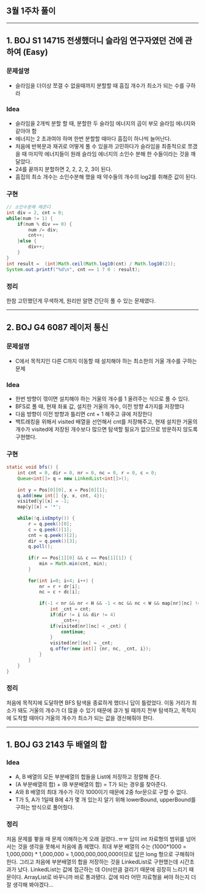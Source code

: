 ## 3월 1주차 풀이
---
## 1. BOJ S1 14715 전생했더니 슬라임 연구자였던 건에 관하여 (Easy)
### **문제설명**
* 슬라임을 더이상 쪼갤 수 없을때까지 분할할 때 흠집 개수가 최소가 되는 수를 구하라 

### **Idea**
* 슬라임을 2개씩 분할 할 때, 분할한 두 슬라임 에너지의 곱이 부모 슬라임 에너지와 같아야 함
* 에너지는 2 초과여야 하며 한번 분할할 때마다 흠집이 하나씩 늘어난다.
* 처음에 반복문과 재귀로 어떻게 풀 수 있을까 고민하다가 슬라임을 최종적으로 쪼갰을 때 마지막 에너지들이 원래 슬라임 에너지의 소인수 분해 한 수들이라는 것을 깨달았다.
* 24를 끝까지 분할하면 2, 2, 2, 2, 3이 된다.
* 흠집의 최소 개수는 소인수분해 했을 때 약수들의 개수의 log2를 취해준 값이 된다.



### **구현**
```java
// 소인수분해 해준다
int div = 2, cnt = 0;
while(num != 1) {
    if(num % div == 0) {
        num /= div;
        cnt++;
    }else {
        div++;
    }
}
int result =  (int)Math.ceil(Math.log10(cnt) / Math.log10(2));
System.out.printf("%d\n", cnt == 1 ? 0 : result);
```

### **정리**
한참 고민했던게 무색하게, 원리만 알면 간단히 풀 수 있는 문제였다. 

---
## 2. BOJ G4 6087 레이저 통신 
### **문제설명**
* C에서 목적지인 다른 C까지 이동할 때 설치해야 하는 최소한의 거울 개수를 구하는 문제

### **Idea**
* 한번 방향이 꺾이면 설치해야 하는 거울의 개수를 1 올려주는 식으로 풀 수 있다.
* BFS로 풀 때, 현재 좌표 값, 설치한 거울의 개수, 이전 방향 4가지를 저장했다
* 다음 방향이 이전 방향과 틀리면 cnt + 1 해주고 큐에 저장한다
* 백트래킹을 위해서 visited 배열을 선언해서 cnt를 저장해주고, 현재 설치한 거울의 개수가 visited에 저장된 개수보다 많으면 탐색할 필요가 없으므로 방문하지 않도록 구현했다.

### **구현**
```java
static void bfs() {
    int cnt = 0, dir = 0, nr = 0, nc = 0, r = 0, c = 0;
    Queue<int[]> q = new LinkedList<int[]>();
    
    int y = Pos[0][0], x = Pos[0][1];
    q.add(new int[] {y, x, cnt, 4});
    visited[y][x] = -1;
    map[y][x] = '*';
    
    while(!q.isEmpty()) {
        r = q.peek()[0];	
        c = q.peek()[1];
        cnt = q.peek()[2];
        dir = q.peek()[3];
        q.poll();
        
        if(r == Pos[1][0] && c == Pos[1][1]) {
            min = Math.min(cnt, min);
        }
        
        for(int i=0; i<4; i++) {
            nr = r + dr[i];
            nc = c + dc[i];
            
            if(-1 < nr && nr < H && -1 < nc && nc < W && map[nr][nc] != '*') {
                int _cnt = cnt;
                if(dir != i && dir != 4)
                    _cnt++;
                if(visited[nr][nc] < _cnt) {
                    continue;
                }
                visited[nr][nc] = _cnt;
                q.offer(new int[] {nr, nc, _cnt, i});
            }
        }
    }
}
```

### 정리
처음에 목적지에 도달하면 BFS 탐색을 종료하게 했더니 답이 틀렸었다. 이동 거리가 최소가 돼도 거울의 개수가 더 많을 수 있기 때문에 큐가 빌 때까지 전부 탐색하고, 목적지에 도착할 때마다 거울의 개수가 최소가 되는 값을 갱신해줘야 한다.


---
## 1. BOJ G3 2143 두 배열의 합
### **Idea**
* A, B 배열의 모든 부분배열의 합들을 List에 저장하고 정렬해 준다.
* (A 부분배열의 합) + (B 부분배열의 합) = T가 되는 경우를 찾아준다.
* A와 B 배열의 최대 개수가 각각 1000이기 때문에 2중 for문으로 구할 수 없다.
* T가 5, A가 1일때 B에 4가 몇 개 있는지 알기 위해 lowerBound, upperBound를 구하는 방식으로 풀어줬다.

### **정리**
처음 문제를 봫을 때 문제 이해하는게 오래 걸렸다..ㅠㅠ 답이 int 자료형의 범위를 넘어서는 것을 생각을 못해서 처음에 좀 헤맸다. 최대 부분 배열의 수는 (1000*1000 = 1,000,000) * 1,000,000 = 1,000,000,000,000이므로 답은 long 형으로 구해줘야 한다. 그리고 처음에 부분배열의 합을 저장하는 것을 LinkedList로 구현했는데 시간초과가 났다. LinkedList는 값에 접근하는 데 O(n)만큼 걸리기 때문에 굉장히 느리기 때문이다. ArrayList로 바꾸니까 바로 통과됐다. 값에 따라 어떤 자료형을 써야 하는지 더 잘 생각해 봐야겠다...
